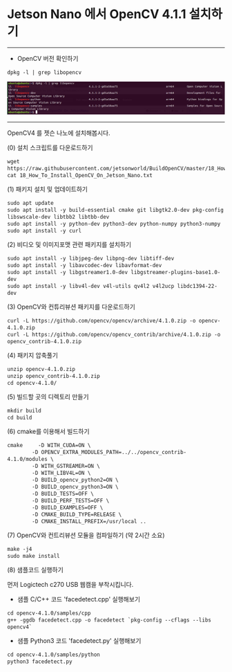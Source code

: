 # Jetson Nano 에서 OpenCV 4.1.1 설치하기
***
* OpenCV 버전 확인하기
```
dpkg -l | grep libopencv
```
![HowToCheckTheVersion_on_OpenCV.png](https://raw.githubusercontent.com/jetsonworld/OpenCV_On_JetsonNano/master/HowToCheckTheVersion_on_OpenCV.png)


***
OpenCV4 를 젯슨 나노에 설치해봅시다.

(0) 설치 스크립트를 다운로드하기
```
wget https://raw.githubusercontent.com/jetsonworld/BuildOpenCV/master/18_How_To_Install_OpenCV_On_Jetson_Nano.txt
cat 18_How_To_Install_OpenCV_On_Jetson_Nano.txt
```

(1) 패키지 설치 및 업데이트하기
```
sudo apt update
sudo apt install -y build-essential cmake git libgtk2.0-dev pkg-config  libswscale-dev libtbb2 libtbb-dev
sudo apt install -y python-dev python3-dev python-numpy python3-numpy
sudo apt install -y curl
```

(2) 비디오 및 이미지포맷 관련 패키지를 설치하기
```
sudo apt install -y libjpeg-dev libpng-dev libtiff-dev 
sudo apt install -y libavcodec-dev libavformat-dev
sudo apt install -y libgstreamer1.0-dev libgstreamer-plugins-base1.0-dev
sudo apt install -y libv4l-dev v4l-utils qv4l2 v4l2ucp libdc1394-22-dev
```

(3) OpenCV와 컨튜리뷰션 패키지를 다운로드하기
```
curl -L https://github.com/opencv/opencv/archive/4.1.0.zip -o opencv-4.1.0.zip
curl -L https://github.com/opencv/opencv_contrib/archive/4.1.0.zip -o opencv_contrib-4.1.0.zip
```

(4) 패키지 압축풀기
```
unzip opencv-4.1.0.zip 
unzip opencv_contrib-4.1.0.zip 
cd opencv-4.1.0/
```

(5) 빌드할 곳의 디렉토리 만들기
```
mkdir build
cd build
```

(6) cmake를 이용해서 빌드하기
```
cmake     -D WITH_CUDA=ON \
        -D OPENCV_EXTRA_MODULES_PATH=../../opencv_contrib-4.1.0/modules \
        -D WITH_GSTREAMER=ON \
        -D WITH_LIBV4L=ON \
        -D BUILD_opencv_python2=ON \
        -D BUILD_opencv_python3=ON \
        -D BUILD_TESTS=OFF \
        -D BUILD_PERF_TESTS=OFF \
        -D BUILD_EXAMPLES=OFF \
        -D CMAKE_BUILD_TYPE=RELEASE \
        -D CMAKE_INSTALL_PREFIX=/usr/local ..
```

(7) OpenCV와 컨트리뷰션 모듈을 컴파일하기 (약 2시간 소요)
```
make -j4
sudo make install
```
(8) 샘플코드 실행하기

먼저 Logictech c270 USB 웹캠을 부착시킵니다.

* 샘플 C/C++ 코드 'facedetect.cpp' 실행해보기

```
cd opencv-4.1.0/samples/cpp
g++ -ggdb facedetect.cpp -o facedetect `pkg-config --cflags --libs opencv4`
```

* 샘플 Python3 코드 'facedetect.py' 실행해보기
```
cd opencv-4.1.0/samples/python
python3 facedetect.py
```
